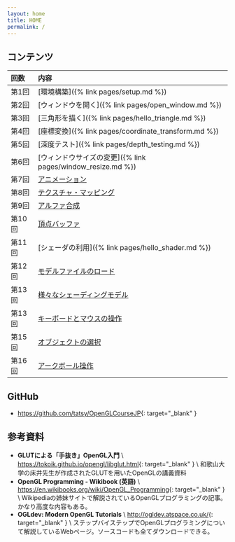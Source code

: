 ```yaml
---
layout: home
title: HOME
permalink: /
---
```


## コンテンツ

| 回数 | 内容 |
|:-----|:-----|
| 第1回 | [環境構築]({% link pages/setup.md %}) |
| 第2回 | [ウィンドウを開く]({% link pages/open_window.md %}) | 
| 第3回 | [三角形を描く]({% link pages/hello_triangle.md %}) | 
| 第4回 | [座標変換]({% link pages/coordinate_transform.md %}) |
| 第5回 | [深度テスト]({% link pages/depth_testing.md %}) |
| 第6回 | [ウィンドウサイズの変更]({% link pages/window_resize.md %}) |
| 第7回 | [アニメーション](src/animation) |
| 第8回 | [テクスチャ・マッピング](src/texture_mapping) |
| 第9回 | [アルファ合成](src/alpha_blending) |
| 第10回 | [頂点バッファ](src/vertex_buffer) |
| 第11回 | [シェーダの利用]({% link pages/hello_shader.md %}) |
| 第12回 | [モデルファイルのロード](src/model_loading) |
| 第13回 | [様々なシェーディングモデル](src/shading_models) |
| 第13回 | [キーボードとマウスの操作](src/keyboard_and_mouse) |
| 第15回 | [オブジェクトの選択](src/object_selection) |
| 第16回 | [アークボール操作](src/arcball_control) |

## GitHub

* <https://github.com/tatsy/OpenGLCourseJP>{: target="_blank" }

## 参考資料

* **GLUTによる「手抜き」OpenGL入門** \\
  <https://tokoik.github.io/opengl/libglut.html>{: target="_blank" } \\
  和歌山大学の床井先生が作成されたGLUTを用いたOpenGLの講義資料
* **OpenGL Programming - Wikibook (英語)** \\
  <https://en.wikibooks.org/wiki/OpenGL_Programming>{: target="_blank" } \\
  Wikipediaの姉妹サイトで解説されているOpenGLプログラミングの記事。かなり高度な内容もある。
* **OGLdev: Modern OpenGL Tutorials** \\
  <http://ogldev.atspace.co.uk/>{: target="_blank" } \\
  ステップバイステップでOpenGLプログラミングについて解説しているWebページ。ソースコードも全てダウンロードできる。


